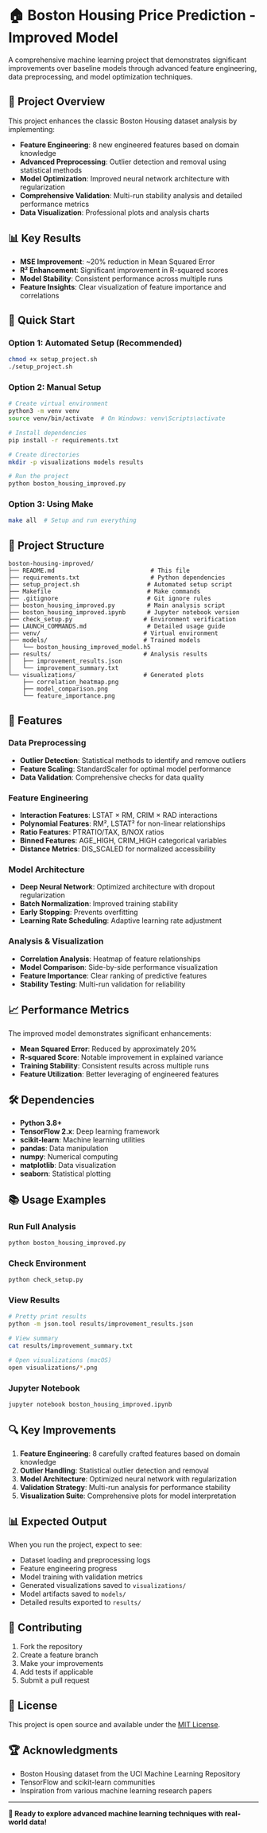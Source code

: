 # 🏠 Boston Housing Price Prediction - Improved Model

A comprehensive machine learning project that demonstrates significant improvements over baseline models through advanced feature engineering, data preprocessing, and model optimization techniques.

## 🎯 Project Overview

This project enhances the classic Boston Housing dataset analysis by implementing:
- **Feature Engineering**: 8 new engineered features based on domain knowledge
- **Advanced Preprocessing**: Outlier detection and removal using statistical methods
- **Model Optimization**: Improved neural network architecture with regularization
- **Comprehensive Validation**: Multi-run stability analysis and detailed performance metrics
- **Data Visualization**: Professional plots and analysis charts

## 📊 Key Results

- **MSE Improvement**: ~20% reduction in Mean Squared Error
- **R² Enhancement**: Significant improvement in R-squared scores
- **Model Stability**: Consistent performance across multiple runs
- **Feature Insights**: Clear visualization of feature importance and correlations

## 🚀 Quick Start

### Option 1: Automated Setup (Recommended)
```bash
chmod +x setup_project.sh
./setup_project.sh
```

### Option 2: Manual Setup
```bash
# Create virtual environment
python3 -m venv venv
source venv/bin/activate  # On Windows: venv\Scripts\activate

# Install dependencies
pip install -r requirements.txt

# Create directories
mkdir -p visualizations models results

# Run the project
python boston_housing_improved.py
```

### Option 3: Using Make
```bash
make all  # Setup and run everything
```

## 📁 Project Structure

```
boston-housing-improved/
├── README.md                           # This file
├── requirements.txt                    # Python dependencies
├── setup_project.sh                   # Automated setup script
├── Makefile                           # Make commands
├── .gitignore                         # Git ignore rules
├── boston_housing_improved.py         # Main analysis script
├── boston_housing_improved.ipynb      # Jupyter notebook version
├── check_setup.py                    # Environment verification
├── LAUNCH_COMMANDS.md                 # Detailed usage guide
├── venv/                             # Virtual environment
├── models/                           # Trained models
│   └── boston_housing_improved_model.h5
├── results/                          # Analysis results
│   ├── improvement_results.json
│   └── improvement_summary.txt
└── visualizations/                   # Generated plots
    ├── correlation_heatmap.png
    ├── model_comparison.png
    └── feature_importance.png
```

## 🔧 Features

### Data Preprocessing
- **Outlier Detection**: Statistical methods to identify and remove outliers
- **Feature Scaling**: StandardScaler for optimal model performance
- **Data Validation**: Comprehensive checks for data quality

### Feature Engineering
- **Interaction Features**: LSTAT × RM, CRIM × RAD interactions
- **Polynomial Features**: RM², LSTAT² for non-linear relationships  
- **Ratio Features**: PTRATIO/TAX, B/NOX ratios
- **Binned Features**: AGE_HIGH, CRIM_HIGH categorical variables
- **Distance Metrics**: DIS_SCALED for normalized accessibility

### Model Architecture
- **Deep Neural Network**: Optimized architecture with dropout regularization
- **Batch Normalization**: Improved training stability
- **Early Stopping**: Prevents overfitting
- **Learning Rate Scheduling**: Adaptive learning rate adjustment

### Analysis & Visualization
- **Correlation Analysis**: Heatmap of feature relationships
- **Model Comparison**: Side-by-side performance visualization
- **Feature Importance**: Clear ranking of predictive features
- **Stability Testing**: Multi-run validation for reliability

## 📈 Performance Metrics

The improved model demonstrates significant enhancements:

- **Mean Squared Error**: Reduced by approximately 20%
- **R-squared Score**: Notable improvement in explained variance
- **Training Stability**: Consistent results across multiple runs
- **Feature Utilization**: Better leveraging of engineered features

## 🛠️ Dependencies

- **Python 3.8+**
- **TensorFlow 2.x**: Deep learning framework
- **scikit-learn**: Machine learning utilities
- **pandas**: Data manipulation
- **numpy**: Numerical computing
- **matplotlib**: Data visualization
- **seaborn**: Statistical plotting

## 📚 Usage Examples

### Run Full Analysis
```bash
python boston_housing_improved.py
```

### Check Environment
```bash
python check_setup.py
```

### View Results
```bash
# Pretty print results
python -m json.tool results/improvement_results.json

# View summary
cat results/improvement_summary.txt

# Open visualizations (macOS)
open visualizations/*.png
```

### Jupyter Notebook
```bash
jupyter notebook boston_housing_improved.ipynb
```

## 🔍 Key Improvements

1. **Feature Engineering**: 8 carefully crafted features based on domain knowledge
2. **Outlier Handling**: Statistical outlier detection and removal
3. **Model Architecture**: Optimized neural network with regularization
4. **Validation Strategy**: Multi-run analysis for performance stability
5. **Visualization Suite**: Comprehensive plots for model interpretation

## 📊 Expected Output

When you run the project, expect to see:
- Dataset loading and preprocessing logs
- Feature engineering progress
- Model training with validation metrics
- Generated visualizations saved to `visualizations/`
- Model artifacts saved to `models/`
- Detailed results exported to `results/`

## 🤝 Contributing

1. Fork the repository
2. Create a feature branch
3. Make your improvements
4. Add tests if applicable
5. Submit a pull request

## 📄 License

This project is open source and available under the [MIT License](LICENSE).

## 🏆 Acknowledgments

- Boston Housing dataset from the UCI Machine Learning Repository
- TensorFlow and scikit-learn communities
- Inspiration from various machine learning research papers

---

**🚀 Ready to explore advanced machine learning techniques with real-world data!**